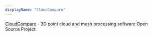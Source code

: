 ```yaml
---
displayName: "CloudCompare"
---
```


[CloudCompare](https://www.danielgm.net/cc/) - 3D point cloud and mesh processing software Open Source Project.